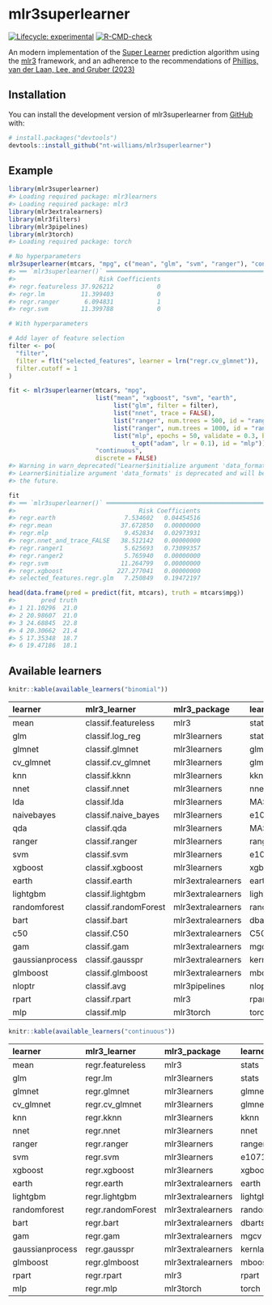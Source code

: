 
<!-- README.md is generated from README.Rmd. Please edit that file -->

# mlr3superlearner

<!-- badges: start -->

[![Lifecycle:
experimental](https://img.shields.io/badge/lifecycle-experimental-orange.svg)](https://lifecycle.r-lib.org/articles/stages.html#experimental)
[![R-CMD-check](https://github.com/nt-williams/mlr3superlearner/actions/workflows/R-CMD-check.yaml/badge.svg)](https://github.com/nt-williams/mlr3superlearner/actions/workflows/R-CMD-check.yaml)
<!-- badges: end -->

An modern implementation of the [Super
Learner](https://biostats.bepress.com/ucbbiostat/paper266/) prediction
algorithm using the [mlr3](https://mlr3.mlr-org.com/) framework, and an
adherence to the recommendations of [Phillips, van der Laan, Lee, and
Gruber (2023)](https://doi.org/10.1093/ije/dyad023)

## Installation

You can install the development version of mlr3superlearner from
[GitHub](https://github.com/) with:

``` r
# install.packages("devtools")
devtools::install_github("nt-williams/mlr3superlearner")
```

## Example

``` r
library(mlr3superlearner)
#> Loading required package: mlr3learners
#> Loading required package: mlr3
library(mlr3extralearners)
library(mlr3filters)
library(mlr3pipelines)
library(mlr3torch)
#> Loading required package: torch

# No hyperparameters
mlr3superlearner(mtcars, "mpg", c("mean", "glm", "svm", "ranger"), "continuous")
#> ══ `mlr3superlearner()` ════════════════════════════════════════════════════════
#>                       Risk Coefficients
#> regr.featureless 37.926212            0
#> regr.lm          11.399403            0
#> regr.ranger       6.094831            1
#> regr.svm         11.399788            0

# With hyperparameters

# Add layer of feature selection
filter <- po(
  "filter",
  filter = flt("selected_features", learner = lrn("regr.cv_glmnet")),
  filter.cutoff = 1
)

fit <- mlr3superlearner(mtcars, "mpg", 
                        list("mean", "xgboost", "svm", "earth",
                             list("glm", filter = filter),
                             list("nnet", trace = FALSE),
                             list("ranger", num.trees = 500, id = "ranger1"),
                             list("ranger", num.trees = 1000, id = "ranger2"), 
                             list("mlp", epochs = 50, validate = 0.3, batch_size = 8, 
                                  t_opt("adam", lr = 0.1), id = "mlp")), 
                        "continuous", 
                        discrete = FALSE)
#> Warning in warn_deprecated("Learner$initialize argument 'data_formats'"):
#> Learner$initialize argument 'data_formats' is deprecated and will be removed in
#> the future.

fit
#> ══ `mlr3superlearner()` ════════════════════════════════════════════════════════
#>                                  Risk Coefficients
#> regr.earth                   7.534602   0.04454516
#> regr.mean                   37.672850   0.00000000
#> regr.mlp                     9.452834   0.02973931
#> regr.nnet_and_trace_FALSE   38.512142   0.00000000
#> regr.ranger1                 5.625693   0.73099357
#> regr.ranger2                 5.765940   0.00000000
#> regr.svm                    11.264799   0.00000000
#> regr.xgboost               227.277041   0.00000000
#> selected_features.regr.glm   7.250849   0.19472197

head(data.frame(pred = predict(fit, mtcars), truth = mtcars$mpg))
#>       pred truth
#> 1 21.10296  21.0
#> 2 20.98607  21.0
#> 3 24.68845  22.8
#> 4 20.30662  21.4
#> 5 17.35348  18.7
#> 6 19.47186  18.1
```

## Available learners

``` r
knitr::kable(available_learners("binomial"))
```

| learner         | mlr3_learner         | mlr3_package      | learner_package |
|:----------------|:---------------------|:------------------|:----------------|
| mean            | classif.featureless  | mlr3              | stats           |
| glm             | classif.log_reg      | mlr3learners      | stats           |
| glmnet          | classif.glmnet       | mlr3learners      | glmnet          |
| cv_glmnet       | classif.cv_glmnet    | mlr3learners      | glmnet          |
| knn             | classif.kknn         | mlr3learners      | kknn            |
| nnet            | classif.nnet         | mlr3learners      | nnet            |
| lda             | classif.lda          | mlr3learners      | MASS            |
| naivebayes      | classif.naive_bayes  | mlr3learners      | e1071           |
| qda             | classif.qda          | mlr3learners      | MASS            |
| ranger          | classif.ranger       | mlr3learners      | ranger          |
| svm             | classif.svm          | mlr3learners      | e1071           |
| xgboost         | classif.xgboost      | mlr3learners      | xgboost         |
| earth           | classif.earth        | mlr3extralearners | earth           |
| lightgbm        | classif.lightgbm     | mlr3extralearners | lightgbm        |
| randomforest    | classif.randomForest | mlr3extralearners | randomForest    |
| bart            | classif.bart         | mlr3extralearners | dbarts          |
| c50             | classif.C50          | mlr3extralearners | C50             |
| gam             | classif.gam          | mlr3extralearners | mgcv            |
| gaussianprocess | classif.gausspr      | mlr3extralearners | kernlab         |
| glmboost        | classif.glmboost     | mlr3extralearners | mboost          |
| nloptr          | classif.avg          | mlr3pipelines     | nloptr          |
| rpart           | classif.rpart        | mlr3              | rpart           |
| mlp             | classif.mlp          | mlr3torch         | torch           |

``` r
knitr::kable(available_learners("continuous"))
```

| learner         | mlr3_learner      | mlr3_package      | learner_package |
|:----------------|:------------------|:------------------|:----------------|
| mean            | regr.featureless  | mlr3              | stats           |
| glm             | regr.lm           | mlr3learners      | stats           |
| glmnet          | regr.glmnet       | mlr3learners      | glmnet          |
| cv_glmnet       | regr.cv_glmnet    | mlr3learners      | glmnet          |
| knn             | regr.kknn         | mlr3learners      | kknn            |
| nnet            | regr.nnet         | mlr3learners      | nnet            |
| ranger          | regr.ranger       | mlr3learners      | ranger          |
| svm             | regr.svm          | mlr3learners      | e1071           |
| xgboost         | regr.xgboost      | mlr3learners      | xgboost         |
| earth           | regr.earth        | mlr3extralearners | earth           |
| lightgbm        | regr.lightgbm     | mlr3extralearners | lightgbm        |
| randomforest    | regr.randomForest | mlr3extralearners | randomForest    |
| bart            | regr.bart         | mlr3extralearners | dbarts          |
| gam             | regr.gam          | mlr3extralearners | mgcv            |
| gaussianprocess | regr.gausspr      | mlr3extralearners | kernlab         |
| glmboost        | regr.glmboost     | mlr3extralearners | mboost          |
| rpart           | regr.rpart        | mlr3              | rpart           |
| mlp             | regr.mlp          | mlr3torch         | torch           |
